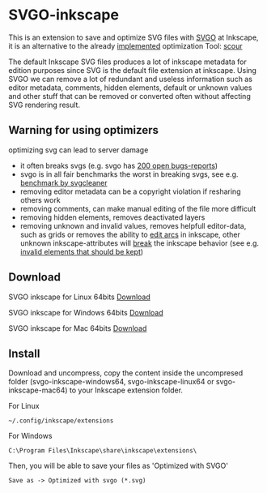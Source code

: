 # SVGO-inkscape

This is an extension to save and optimize SVG files with [SVGO](https://github.com/svg/svgo) at Inkscape, it is an alternative to the already [implemented](https://commons.wikimedia.org/wiki/Help:Inkscape#Inkscape_SVG_vs._Plain_SVG) optimization Tool: [scour](https://github.com/scour-project/scour)

The default Inkscape SVG files produces a lot of inkscape metadata for edition purposes since SVG is the default file extension at inkscape. Using SVGO we can remove a lot of redundant and useless information such as editor metadata, comments, hidden elements, default or unknown values and other stuff that can be removed or converted often without affecting SVG rendering result.

## Warning for using optimizers

optimizing svg can lead to server damage
- it often breaks svgs (e.g. svgo has [200 open bugs-reports](https://github.com/svg/svgo/issues))
- svgo is in all fair benchmarks the worst in breaking svgs, see e.g. [benchmark by svgcleaner](https://github.com/RazrFalcon/svgcleaner/#correctness)
- removing editor metadata can be a copyright violation if resharing others work
- removing comments, can make manual editing of the file more difficult
- removing hidden elements, removes deactivated layers
- removing unknown and invalid values, removes helpfull editor-data, such as grids or removes the ability to [edit arcs](https://commons.wikimedia.org/wiki/File:Sodipodi-type%3D%22arc%22.svg) in inkscape, other unknown inkscape-attributes will [break](https://gitlab.com/inkscape/inbox/-/issues/427) the inkscape behavior (see e.g. [invalid elements that should be kept](https://commons.wikimedia.org/wiki/User:JoKalliauer/Optimization#invalid_elements_that_should_be_kept))

## Download

SVGO inkscape for Linux 64bits [Download](https://github.com/juanfran/svgo-inkscape/releases/download/v1.0.0/svgo-inkscape-linux64.zip)

SVGO inkscape for Windows 64bits [Download](https://github.com/juanfran/svgo-inkscape/releases/download/v1.0.0/svgo-inkscape-windows64.zip)

SVGO inkscape for Mac 64bits [Download](https://github.com/juanfran/svgo-inkscape/releases/download/v1.0.0/svgo-inkscape-mac64.zip)


## Install

Download and uncompress, copy the content inside the uncompresed folder (svgo-inkscape-windows64, svgo-inkscape-linux64 or svgo-inkscape-mac64) to your Inkscape extension folder.

For Linux
```
~/.config/inkscape/extensions
```

For Windows
```
C:\Program Files\Inkscape\share\inkscape\extensions\
```

Then, you will be able to save your files as 'Optimized with SVGO'
```
Save as -> Optimized with svgo (*.svg)
```
